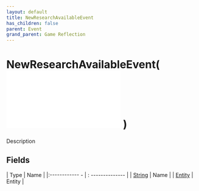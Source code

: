 ```yaml
---
layout: default
title: NewResearchAvailableEvent
has_children: false
parent: Event
grand_parent: Game Reflection
---
```

# NewResearchAvailableEvent( ![ EntityEventBase ](game-reflection/events/entity_event_base.md) )
Description 

## Fields
| Type | Name |
|:------------ - | : -------------- |
| [String](game-reflection/components/string.md) | Name |
| [Entity](game-reflection/classes/entity.md) | Entity |
